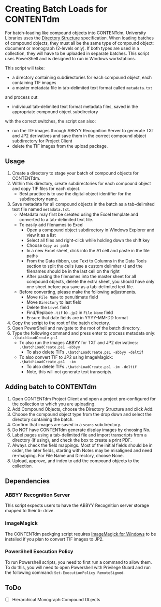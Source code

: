 # Creating Batch Loads for CONTENTdm

For batch-loading like compound objects into CONTENTdm, University Libraries uses the [Directory Structure](https://www.oclc.org/support/services/contentdm/help/compound-objects-help/adding-multiple-compound-objects/directory-structure.en.html) specification. When loading batches of compound objects, they must all be the same type of compound object: document or monograph (2-levels only). If both types are used in a collection, they will have to be uploaded in separate batches. This script uses PowerShell and is designed to run in Windows workstations.

This script will take: 
  * a directory containing subdirectories for each compound object, each containing TIF images
  * a master metadata file in tab-delimited text format called `metadata.txt`

and process out:

  * individual tab-delimited text format metadata files, saved in the appropriate compound object subdirectory

with the correct switches, the script can also:
  * run the TIF images through ABBYY Recognition Server to generate TXT and JP2 derivatives and save them in the correct compound object subdirectory for Project Client
  * delete the TIF images from the upload package.

## Usage

1. Create a directory to stage your batch of compound objects for CONTENTdm.
2. Within this directory, create subdirectories for each compound object and copy TIF files for each object.
    * Best practice is to use the digital object identifier for the subdirectory name.
3. Save metadata for all compound objects in the batch as a tab-delimited text file named `metadata.txt`.
    * Metadata may first be created using the Excel template and converted to a tab-delimited text file. 
    * To easily add filenames to Excel
       * Open a compound object subdirectory in Windows Explorer and view it as a list
       * Select all files and right-click while holding down the shift key
       * Choose `Copy as path`
       * In a new Excel sheet, click into the A1 cell and paste in the file paths
       * From the Data ribbon, use Text to Columns in the Data Tools section to split the cells (use a custom delimiter `\`) and the filenames should be in the last cell on the right
       * After pasting the filenames into the master sheet for all compound objects, delete the extra sheet, you should have only one sheet before you save as a tab-delimited text file.
    * Before converting, please make the following adjustments.
       * Move `File Name` to penultimate field
       * Move `Directory` to last field
       * Delete the `Level` field
       * Find/Replace `.tif` to `.jp2` in `File Name` field
       * Ensure that date fields are in YYYY-MM-DD format
4. Copy the script to the root of the batch directory.
5. Open PowerShell and navigate to the root of the batch directory.
6. Type the following command and press enter to process metadata only: `.\batchLoadCreate.ps1 `
    * To also run the images ABBYY for TXT and JP2 derivatives: `.\batchLoadCreate.ps1 -abbyy`
      * To also delete TIFs `.\batchLoadCreate.ps1 -abbyy -deltif`
    * To also convert TIF to JP2 using ImageMagick: `.\batchLoadCreate.ps1  -im`
      * To also delete TIFs `.\batchLoadCreate.ps1 -im -deltif`
      * Note, this will not generate text transcripts.

## Adding batch to CONTENTdm

1. Open CONTENTdm Project Client and open a project pre-configured for the collection to which you are uploading.
2. Add Compound Objects, choose the Directory Structure and click Add.
3. Choose the compound object type from the drop down and select the directory containing the batch.
4. Confirm that images are saved in a `scans` subdirectory.
5. Do NOT have CONTENTdm generate display images by choosing No.
6. Label pages using a tab-delimited file and import transcripts from a directory (if using), and check the box to create a print PDF.
7. Always check the field mappings. Most of the initial fields should be in order, the later fields, starting with Notes may be misaligned and need re-mapping. For File Name and Directory, choose None.
8. Upload, approve, and index to add the compound objects to the collection.

## Dependencies

### ABBYY Recognition Server

This script expects users to have the ABBYY Recognition server storage mapped to their `O:` drive.

### ImageMagick

The CONTENTdm packging script requires [ImageMagick for Windows](https://www.imagemagick.org/script/download.php#windows) to be installed if you plan to convert TIF images to JP2.

### PowerShell Execution Policy
To run Powershell scripts, you need to first run a command to allow them. To do this, you will need to open Powershell with Privilege Guard and run the following command: `Set-ExecutionPolicy RemoteSigned`.

## ToDo
  - [ ] Hierarchical Monograph Compound Objects